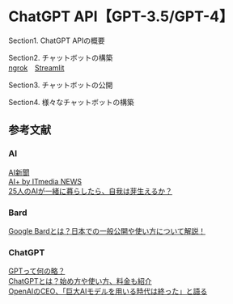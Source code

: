 # ChatGPT API【GPT-3.5/GPT-4】
Section1. ChatGPT APIの概要  

Section2. チャットボットの構築  
[ngrok](https://ngrok.com/)　[Streamlit](https://streamlit.io/)

Section3. チャットボットの公開  

Section4. 様々なチャットボットの構築  
## 参考文献
### AI
[AI新聞](https://community.exawizards.com/aishinbun/)  
[AI+ by ITmedia NEWS](https://www.itmedia.co.jp/news/subtop/aiplus/)  
[25人のAIが一緒に暮らしたら、自我は芽生えるか？](https://www.itmedia.co.jp/news/articles/2304/13/news072.html)  
### Bard
[Google Bardとは？日本での一般公開や使い方について解説！](https://sogyotecho.jp/google-bard/)  
### ChatGPT
[GPTって何の略？](https://www.gizmodo.jp/2023/04/chatgpt-gtp.html)  
[ChatGPTとは？始め方や使い方、料金も紹介](https://www.gizmodo.jp/2023/01/chat-gpt-openai-ai-finance-ai-everything-we-know.html)  
[OpenAIのCEO、「巨大AIモデルを用いる時代は終った」と語る](https://wired.jp/article/openai-ceo-sam-altman-the-age-of-giant-ai-models-is-already-over/)  
